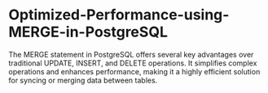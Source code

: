# Optimized-Performance-using-MERGE-in-PostgreSQL
The MERGE statement in PostgreSQL offers several key advantages over traditional UPDATE, INSERT, and DELETE operations. It simplifies complex operations and enhances performance, making it a highly efficient solution for syncing or merging data between tables.
